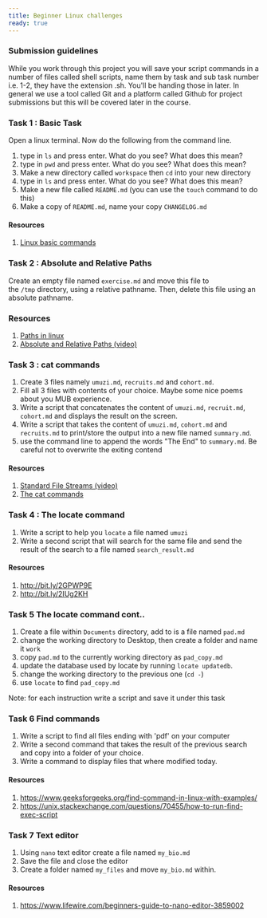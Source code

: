 ```yaml
---
title: Beginner Linux challenges
ready: true
---
```


### Submission guidelines

While you work through this project you will save your script commands in a number of files called shell scripts, name them by task and sub task number i.e. 1-2,  they have the extension .sh. You'll be handing those in later. In general we use a tool called Git and a platform called Github for project submissions but this will be covered later in the course.

### Task 1 : Basic Task

Open a linux terminal. Now do the following from the command line.

1. type in `ls` and press enter. What do you see? What does this mean?
2. type in `pwd` and press enter. What do you see? What does this mean?
3. Make a new directory called `workspace` then `cd` into your new directory
4. type in `ls` and press enter. What do you see? What does this mean?
5. Make a new file called `README.md` (you can use the `touch` command to do this)
6. Make a copy of `README.md`, name your copy `CHANGELOG.md`

#### Resources

1. [Linux basic commands](https://www.makeuseof.com/tag/an-a-z-of-linux-40-essential-commands-you-should-know/)

### Task 2 : Absolute and Relative Paths

Create an empty file named `exercise.md` and move this file to the `/tmp` directory, using a relative pathname. Then, delete this file using an absolute pathname.

### Resources

1. [Paths in linux](http://www.linfo.org/path.html)
2. [Absolute and Relative Paths (video)](https://www.youtube.com/watch?v=ephId3mYu9o)

### Task 3 : cat commands

1. Create 3 files namely `umuzi.md`, `recruits.md` and `cohort.md`.
2. Fill all 3 files with contents of your choice. Maybe some nice poems about you MUB experience.
3. Write a script that concatenates the content of `umuzi.md`, `recruit.md`, `cohort.md` and displays the result on the screen.
4. Write a script that takes the content of `umuzi.md`, `cohort.md` and `recruits.md` to print/store the output into a new file named `summary.md`.
5. use the command line to append the words "The End" to `summary.md`. Be careful not to overwrite the exiting contend

#### Resources

1. [Standard File Streams (video)](https://www.youtube.com/watch?v=shFMEJJ_fpU)
2. [The cat commands](http://www.linfo.org/cat.html)

### Task 4 : The locate command

1. Write a script to help you `locate` a file named `umuzi`
2. Write a second script that will search for the same file and send the result of the search to a file named `search_result.md`

#### Resources

1. http://bit.ly/2GPWP9E
2. http://bit.ly/2IUg2KH

### Task 5 The locate command cont..

1. Create a file within `Documents` directory, add to is a file named `pad.md`
2. change the working directory to Desktop, then create a folder and name it `work`
3. copy `pad.md` to the currently working directory as `pad_copy.md`
4. update the database used by locate by running `locate updatedb`.
5. change the working directory to the previous one (`cd -`)
6. use `locate` to find `pad_copy.md`

Note: for each instruction write a script and save it under this task

### Task 6 Find commands

1. Write a script to find all files ending with 'pdf' on your computer
2. Write a second command that takes the result of the previous search and copy into a folder of your choice.
3. Write a command to display files that where modified today.

#### Resources

1. https://www.geeksforgeeks.org/find-command-in-linux-with-examples/
2. https://unix.stackexchange.com/questions/70455/how-to-run-find-exec-script

### Task 7 Text editor

1. Using `nano` text editor create a file named `my_bio.md`
2. Save the file and close the editor
3. Create a folder named `my_files` and move `my_bio.md` within.

#### Resources

1. https://www.lifewire.com/beginners-guide-to-nano-editor-3859002
